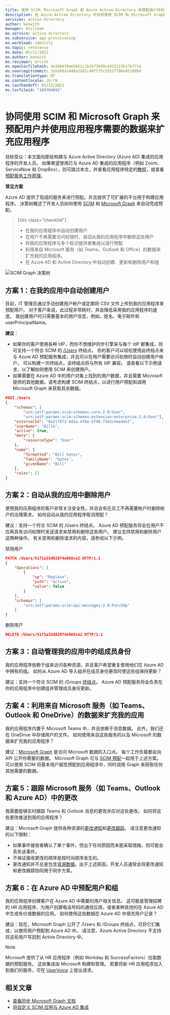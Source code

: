 ```yaml
---
title: 使用 SCIM、Microsoft Graph 和 Azure Active Directory 来预配用户并利用数据扩充应用
description: 在 Azure Active Directory 中协同使用 SCIM 和 Microsoft Graph 来预配用户并使用应用程序需要的数据来扩充应用程序。
services: active-directory
author: kenwith
manager: mtillman
ms.service: active-directory
ms.subservice: app-provisioning
ms.workload: identity
ms.topic: reference
ms.date: 05/11/2021
ms.author: kenwith
ms.reviewer: arvinh
ms.openlocfilehash: 3e3b8670aebb52c1b1bf36d9ce933113b17b7714
ms.sourcegitcommit: 32ee8da1440a2d81c49ff25c5922f786e85109b4
ms.translationtype: HT
ms.contentlocale: zh-CN
ms.lasthandoff: 05/12/2021
ms.locfileid: "109784892"
---
```

# <a name="using-scim-and-microsoft-graph-together-to-provision-users-and-enrich-your-application-with-the-data-it-needs"></a>协同使用 SCIM 和 Microsoft Graph 来预配用户并使用应用程序需要的数据来扩充应用程序

目标受众：本文面向那些构建与 Azure Active Directory (Azure AD) 集成的应用程序的开发人员。 如果希望使用已与 Azure AD 集成的应用程序（例如 Zoom、ServiceNow 和 DropBox），则可跳过本文，并查看应用程序特定的[教程](../saas-apps/tutorial-list.md)，或查看[预配服务工作原理](./how-provisioning-works.md)。

**常见方案**

Azure AD 提供了现成的服务来进行预配，并且提供了可扩展的平台用于构建应用程序。 决策树概述了开发人员如何使用 [SCIM](https://aka.ms/scimoverview) 和 [Microsoft Graph](/graph/overview) 来自动完成预配。 

> [!div class="checklist"]
> * 在我的应用程序中自动创建用户
> * 在用户不再需要访问权限时，自动从我的应用程序中删除这些用户
> * 将我的应用程序与多个标识提供者集成以进行预配
> * 利用来自 Microsoft 服务（如 Teams、Outlook 和 Office）的数据来扩充我的应用程序。
> * 在 Azure AD 和 Active Directory 中自动创建、更新和删除用户和组

![SCIM Graph 决策树](./media/user-provisioning/scim-graph.png)

## <a name="scenario-1-automatically-create-users-in-my-app"></a>方案 1：在我的应用中自动创建用户
目前，IT 管理员通过手动创建用户帐户或定期将 CSV 文件上传到我的应用程序来预配用户。 对于客户来说，此过程非常耗时，并会降低采用我的应用程序的速度。 我创建用户时只需要基本的用户信息，例如，姓名、电子邮件和 userPrincipalName。 

**建议**： 
* 如果你的客户使用各种 IdP，而你不想维护同步引擎来与每个 IdP 都集成，则可支持一个符合 SCIM 的 [/Users](https://aka.ms/scimreferencecode) 终结点。 你的客户可以轻松使用此终结点来与 Azure AD 预配服务集成，并且可以在用户需要访问权限时自动创建用户帐户。 可以构建一次终结点，该终结点将与所有 IdP 兼容。 请查看以下示例请求，以了解如何使用 SCIM 来创建用户。
* 如果需要在 Azure AD 中的用户对象上找到的用户数据，并且需要 Microsoft 提供的其他数据，请考虑构建 SCIM 终结点，以进行用户预配和调用 Microsoft Graph 来获取其余数据。 

```json
POST /Users
{
    "schemas": [
        "urn:ietf:params:scim:schemas:core:2.0:User",
        "urn:ietf:params:scim:schemas:extension:enterprise:2.0:User"],
    "externalId": "0a21f0f2-8d2a-4f8e-bf98-7363c4aed4ef",
    "userName": "BillG",
    "active": true,
    "meta": {
        "resourceType": "User"
    },
    "name": {
        "formatted": "Bill Gates",
        "familyName": "Gates",
        "givenName": "Bill"
    },
    "roles": []
}
```

## <a name="scenario-2-automatically-remove-users-from-my-app"></a>方案 2：自动从我的应用中删除用户
使用我的应用程序的客户非常关注安全性，并且会有在员工不再需要帐户时删除帐户的治理需求。 如何自动从我的应用程序取消预配？

建议：支持一个符合 SCIM 的 /Users 终结点。 Azure AD 预配服务将会在用户不应再具有访问权限时发送请求来禁用和删除这些用户。 建议支持禁用和删除用户这两种操作。 有关禁用和删除请求的内容，请参阅以下示例。 

禁用用户
```json
PATCH /Users/5171a35d82074e068ce2 HTTP/1.1
{
    "Operations": [
        {
            "op": "Replace",
            "path": "active",
            "value": false
        }
    ],
    "schemas": [
        "urn:ietf:params:scim:api:messages:2.0:PatchOp"
    ]
}
```
删除用户
```json
DELETE /Users/5171a35d82074e068ce2 HTTP/1.1
```

## <a name="scenario-3-automate-managing-group-memberships-in-my-app"></a>方案 3：自动管理我的应用中的组成员身份
我的应用程序依赖于组来访问各种资源，并且客户希望重复使用他们在 Azure AD 中拥有的组。 如何从 Azure AD 导入组并在成员身份更改时使这些组保持更新？  

建议：支持一个符合 SCIM 的 /Groups [终结点](https://aka.ms/scimreferencecode)。 Azure AD 预配服务将会负责在你的应用程序中创建组并管理成员身份更新。 

## <a name="scenario-4-enrich-my-app-with-data-from-microsoft-services-such-as-teams-outlook-and-onedrive"></a>方案 4：利用来自 Microsoft 服务（如 Teams、Outlook 和 OneDrive）的数据来扩充我的应用
我的应用程序内置于 Microsoft Teams 中，并且依赖于消息数据。 此外，我们还在 OneDrive 中存储用户的文件。 如何使用来自这些服务的以及 Microsoft 的数据来扩充我的应用程序？

建议：[Microsoft Graph](/graph/) 是访问 Microsoft 数据的入口点。 每个工作负载都会向 API 公开你需要的数据。 Microsoft Graph 可与 [SCIM 预配](./use-scim-to-provision-users-and-groups.md)一起用于上述方案。 可以使用 SCIM 将基本用户属性预配到应用程序中，同时调用 Graph 来获取任何其他需要的数据。 

## <a name="scenario-5-track-changes-in-microsoft-services-such-as-teams-outlook-and-azure-ad"></a>方案 5：跟踪 Microsoft 服务（如 Teams、Outlook 和 Azure AD）中的更改
我需要能够实时跟踪 Teams 和 Outlook 消息的更改并应对这些更改。 如何将这些更改推送到我的应用程序？

建议：Microsoft Graph 提供各种资源的[更改通知](/graph/webhooks)和[更改跟踪](/graph/delta-query-overview)。 请注意更改通知的以下限制：
- 如果事件接收者确认了某个事件，但出于任何原因而未能采取措施，则可能会丢失该事件。
- 不保证接收更改的顺序是按时间顺序发生的。
- 更改通知并不总是包含[资源数据](/graph/webhooks-with-resource-data)。出于上述原因，开发人员通常会将更改通知和更改跟踪协同用于同步方案。 

## <a name="scenario-6-provision-users-and-groups-in-azure-ad"></a>方案 6：在 Azure AD 中预配用户和组
我的应用程序创建客户在 Azure AD 中需要的用户相关信息。 这可能是管理招聘的 HR 应用程序、为用户创建电话号码的通信应用，或者某种其他的在 Azure AD 中生成有价值数据的应用。 如何使用这些数据在 Azure AD 中填充用户记录？ 

建议：现在，Microsoft Graph 公开了 /Users 和 /Groups 终结点，可将它们集成，以便将用户预配到 Azure AD 中。 请注意，Azure Active Directory 不支持将这些用户写回到 Active Directory 中。 

> [!NOTE]
> Microsoft 提供了从 HR 应用程序（例如 Workday 和 SuccessFactors）拉取数据的预配服务。 这些集成由 Microsoft 构建和管理。 若要将新 HR 应用程序加入到我们的服务，可在 [UserVoice](https://feedback.azure.com/forums/374982-azure-active-directory-application-requests) 上提出请求。 

## <a name="related-articles"></a>相关文章

- [查看同步 Microsoft Graph 文档](/graph/api/resources/synchronization-overview)
- [将自定义 SCIM 应用与 Azure AD 集成](use-scim-to-provision-users-and-groups.md)